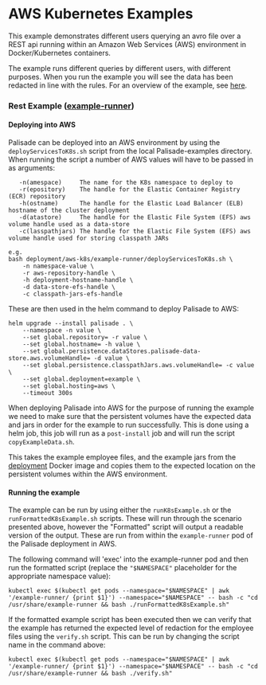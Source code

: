 <!--
 Copyright 2020 Crown Copyright

 Licensed under the Apache License, Version 2.0 (the "License");
 you may not use this file except in compliance with the License.
 You may obtain a copy of the License at

     http://www.apache.org/licenses/LICENSE-2.0

 Unless required by applicable law or agreed to in writing, software
 distributed under the License is distributed on an "AS IS" BASIS,
 WITHOUT WARRANTIES OR CONDITIONS OF ANY KIND, either express or implied.
 See the License for the specific language governing permissions and
 limitations under the License.
-->

# AWS Kubernetes Examples

This example demonstrates different users querying an avro file over a REST api running within an Amazon Web Services (AWS) environment in Docker/Kubernetes containers.

The example runs different queries by different users, with different purposes.
When you run the example you will see the data has been redacted in line with the rules.
For an overview of the example, see [here](../../README.md).

### Rest Example ([example-runner](../../example-runner/README.md))

#### Deploying into AWS

Palisade can be deployed into an AWS environment by using the `deployServicesToK8s.sh` script from the local Palisade-examples directory.
When running the script a number of AWS values will have to be passed in as arguments:
```
   -n(amespace)     The name for the K8s namespace to deploy to
   -r(epository)    The handle for the Elastic Container Registry (ECR) repository
   -h(ostname)      The handle for the Elastic Load Balancer (ELB) hostname of the cluster deployment
   -d(atastore)     The handle for the Elastic File System (EFS) aws volume handle used as a data-store
   -c(lasspathjars) The handle for the Elastic File System (EFS) aws volume handle used for storing classpath JARs
```
```
e.g.
bash deployment/aws-k8s/example-runner/deployServicesToK8s.sh \
    -n namespace-value \
    -r aws-repository-handle \
    -h deployment-hostname-handle \
    -d data-store-efs-handle \
    -c classpath-jars-efs-handle
```

These are then used in the helm command to deploy Palisade to AWS:
```
helm upgrade --install palisade . \
    --namespace -n value \
    --set global.repository= -r value \
    --set global.hostname= -h value \
    --set global.persistence.dataStores.palisade-data-store.aws.volumeHandle= -d value \
    --set global.persistence.classpathJars.aws.volumeHandle= -c value \
    --set global.deployment=example \
    --set global.hosting=aws \
    --timeout 300s
```
When deploying Palisade into AWS for the purpose of running the example we need to make sure that the persistent volumes have
the expected data and jars in order for the example to run successfully. This is done using a helm job, this job will run as a `post-install` job
and will run the script `copyExampleData.sh`.

This takes the example employee files, and the example jars from the [deployment](../Dockerfile) Docker image and copies them to the expected location on the persistent volumes within the AWS environment.

#### Running the example

The example can be run by using either the `runK8sExample.sh` or the `runFormattedK8sExample.sh` scripts. These will run through the scenario presented above, however the "Formatted" script will output
a readable version of the output. These are run from within the `example-runner` pod of the Palisade deployment in AWS.

The following command will 'exec' into the example-runner pod and then run the formatted
script (replace the `"$NAMESPACE"` placeholder for the appropriate namespace value):
```
kubectl exec $(kubectl get pods --namespace="$NAMESPACE" | awk '/example-runner/ {print $1}') --namespace="$NAMESPACE" -- bash -c "cd /usr/share/example-runner && bash ./runFormattedK8sExample.sh"
```

If the formatted example script has been executed then we can verify that the example has returned the expected level of redaction for the employee files using the `verify.sh` script.
This can be run by changing the script name in the command above:
```
kubectl exec $(kubectl get pods --namespace="$NAMESPACE" | awk '/example-runner/ {print $1}') --namespace="$NAMESPACE" -- bash -c "cd /usr/share/example-runner && bash ./verify.sh"
```